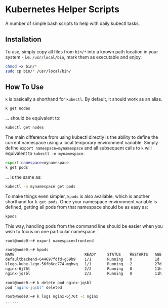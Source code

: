 # Kubernetes Helper Scripts

A number of simple bash scripts to help with daily kubectl tasks.

## Installation

To use, simply copy all files from `bin/*` into a known path location in your system - i.e. `/usr/local/bin`, mark them as executable and enjoy.

```bash
chmod +x bin/*
sudo cp bin/* /usr/local/bin/
```

## How To Use

`k` is basically a shorthand for `kubectl`. By default, it should work as an alias.

```bash
k get nodes
```

... should be equivalent to:

```bash
kubectl get nodes
```

The main difference from using kubectl directly is the ability to define the current namespace using a local temporary environment variable. Simply define `export namespace=mynamespace` and all subsequent calls to `k` will equivalent to `kubectl -n mynamespace`.

```bash
export namespace=mynamespace
k get pods
```

... is the same as:

```bash
kubectl -n mynamespace get pods
```

To make things even simpler, `kpods` is also available, which is another shorthand for `k get pods`. Once your namespace environment variable is defined, getting all pods from that namespace should be as easy as:

```bash
kpods
```

This way, handling pods from the command line should be easier when you wish to focus on one particular namespace.

```bash
root@node0:~# export namespace=frontend

root@node0:~# kpods
NAME                               READY     STATUS    RESTARTS   AGE
defaultbackend-644697fdfd-g59h9    1/1       Running   0          1d
klego-kube-lego-56fb6cc774-mqhvq   1/1       Running   2          27d
nginx-6j76t                        2/2       Running   0          11h
nginx-jqsbl                        2/2       Running   0          11h

root@node0:~# k delete pod nginx-jqsbl
pod "nginx-jqsbl" deleted

root@node0:~# k logs nginx-6j76t -c nginx
......
```